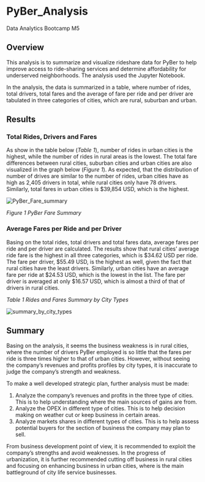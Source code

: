 # PyBer_Analysis
Data Analytics Bootcamp M5
## Overview
This analysis is to summarize and visualize rideshare data for PyBer to help improve access to ride-sharing services and determine affordability for underserved neighborhoods. The analysis used the Jupyter Notebook. 

In the analysis, the data is summarized in a table, where number of rides, total drivers, total fares and the average of fare per ride and per driver are tabulated in three categories of cities, which are rural, suburban and urban.

## Results
### Total Rides, Drivers and Fares
As show in the table below (_Table 1_), number of rides in urban cities is the highest, while the number of rides in rural areas is the lowest. The total fare differences between rural cities, suburban cities and urban cities are also visualized in the graph below (_Figure 1_). As expected, that the distribution of number of drives are similar to the number of rides, urban cities have as high as 2,405 drivers in total, while rural cities only have 78 drivers. Similarly, total fares in urban cities is $39,854 USD, which is the highest.

![PyBer_Fare_summary](https://user-images.githubusercontent.com/78275082/112762713-26fc4000-8fcf-11eb-859d-7899b7f4e659.png)

_Figure 1 PyBer Fare Summary_


### Average Fares per Ride and per Driver
Basing on the total rides, total drivers and total fares data, average fares per ride and per driver are calculated. The results show that rural cities’ average ride fare is the highest in all three categories, which is $34.62 USD per ride. The fare per driver, $55.49 USD, is the highest as well, given the fact that rural cities have the least drivers. Similarly, urban cities have an average fare per ride at $24.53 USD, which is the lowest in the list. The fare per driver is averaged at only $16.57 USD, which is almost a third of that of drivers in rural cities.

_Table 1 Rides and Fares Summary by City Types_

![summary_by_city_types](https://user-images.githubusercontent.com/78275082/112762324-15199d80-8fcd-11eb-81cb-eb0f5b297f39.png)

## Summary

Basing on the analysis, it seems the business weakness is in rural cities, where the number of drivers PyBer employed is so little that the fares per ride is three times higher to that of urban cities. However, without seeing the company’s revenues and profits profiles by city types, it is inaccurate to judge the company’s strength and weakness.

To make a well developed strategic plan, further analysis must be made:

1. Analyze the company’s revenues and profits in the three type of cities. This is to help understanding where the main sources of gains are from.
2. Analyze the OPEX in different type of cities. This is to help decision making on weather cut or keep business in certain areas.
3. Analyze markets shares in different types of cities. This is to help assess potential buyers for the section of business the company may plan to sell.

From business development point of view, it is recommended to exploit the company’s strengths and avoid weaknesses. In the progress of urbanization, it is further recommended cutting off business in rural cities and focusing on enhancing business in urban cities, where is the main battleground of city life service businesses.
